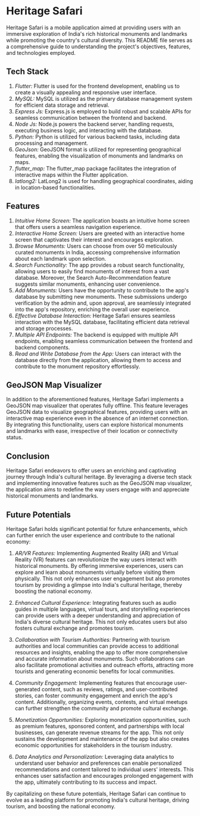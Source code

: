 # Heritage Safari

Heritage Safari is a mobile application aimed at providing users with an immersive exploration of India's rich historical monuments and landmarks while promoting the country's cultural diversity. This README file serves as a comprehensive guide to understanding the project's objectives, features, and technologies employed.

## Tech Stack

1. *Flutter:* Flutter is used for the frontend development, enabling us to create a visually appealing and responsive user interface.
2. *MySQL:* MySQL is utilized as the primary database management system for efficient data storage and retrieval.
3. *Express Js:* Express.js is employed to build robust and scalable APIs for seamless communication between the frontend and backend.
4. *Node Js:* Node.js powers the backend server, handling requests, executing business logic, and interacting with the database.
5. *Python:* Python is utilized for various backend tasks, including data processing and management.
6. *GeoJson:* GeoJSON format is utilized for representing geographical features, enabling the visualization of monuments and landmarks on maps.
7. *flutter_map:* The flutter_map package facilitates the integration of interactive maps within the Flutter application.
8. *latlong2:* LatLong2 is used for handling geographical coordinates, aiding in location-based functionalities.

## Features

1. *Intuitive Home Screen:* The application boasts an intuitive home screen that offers users a seamless navigation experience.
2. *Interactive Home Screen:* Users are greeted with an interactive home screen that captivates their interest and encourages exploration.
3. *Browse Monuments:* Users can choose from over 50 meticulously curated monuments in India, accessing comprehensive information about each landmark upon selection.
4. *Search Functionality:* The app provides a robust search functionality, allowing users to easily find monuments of interest from a vast database. Moreover, the Search Auto-Recommendation feature suggests similar monuments, enhancing user convenience.
5. *Add Monuments:* Users have the opportunity to contribute to the app's database by submitting new monuments. These submissions undergo verification by the admin and, upon approval, are seamlessly integrated into the app's repository, enriching the overall user experience.
6. *Effective Database Interaction:* Heritage Safari ensures seamless interaction with the MySQL database, facilitating efficient data retrieval and storage processes.
7. *Multiple API Endpoints:* The backend is equipped with multiple API endpoints, enabling seamless communication between the frontend and backend components.
8. *Read and Write Database from the App:* Users can interact with the database directly from the application, allowing them to access and contribute to the monument repository effortlessly.

## GeoJSON Map Visualizer

In addition to the aforementioned features, Heritage Safari implements a GeoJSON map visualizer that operates fully offline. This feature leverages GeoJSON data to visualize geographical features, providing users with an interactive map experience even in the absence of an internet connection. By integrating this functionality, users can explore historical monuments and landmarks with ease, irrespective of their location or connectivity status.

## Conclusion

Heritage Safari endeavors to offer users an enriching and captivating journey through India's cultural heritage. By leveraging a diverse tech stack and implementing innovative features such as the GeoJSON map visualizer, the application aims to redefine the way users engage with and appreciate historical monuments and landmarks.

## Future Potentials

Heritage Safari holds significant potential for future enhancements, which can further enrich the user experience and contribute to the national economy:

1. *AR/VR Features:* Implementing Augmented Reality (AR) and Virtual Reality (VR) features can revolutionize the way users interact with historical monuments. By offering immersive experiences, users can explore and learn about monuments virtually before visiting them physically. This not only enhances user engagement but also promotes tourism by providing a glimpse into India's cultural heritage, thereby boosting the national economy.

2. *Enhanced Cultural Experience:* Integrating features such as audio guides in multiple languages, virtual tours, and storytelling experiences can provide users with a deeper understanding and appreciation of India's diverse cultural heritage. This not only educates users but also fosters cultural exchange and promotes tourism.

3. *Collaboration with Tourism Authorities:* Partnering with tourism authorities and local communities can provide access to additional resources and insights, enabling the app to offer more comprehensive and accurate information about monuments. Such collaborations can also facilitate promotional activities and outreach efforts, attracting more tourists and generating economic benefits for local communities.

4. *Community Engagement:* Implementing features that encourage user-generated content, such as reviews, ratings, and user-contributed stories, can foster community engagement and enrich the app's content. Additionally, organizing events, contests, and virtual meetups can further strengthen the community and promote cultural exchange.

5. *Monetization Opportunities:* Exploring monetization opportunities, such as premium features, sponsored content, and partnerships with local businesses, can generate revenue streams for the app. This not only sustains the development and maintenance of the app but also creates economic opportunities for stakeholders in the tourism industry.

6. *Data Analytics and Personalization:* Leveraging data analytics to understand user behavior and preferences can enable personalized recommendations and content tailored to individual users' interests. This enhances user satisfaction and encourages prolonged engagement with the app, ultimately contributing to its success and impact.

By capitalizing on these future potentials, Heritage Safari can continue to evolve as a leading platform for promoting India's cultural heritage, driving tourism, and boosting the national economy.
